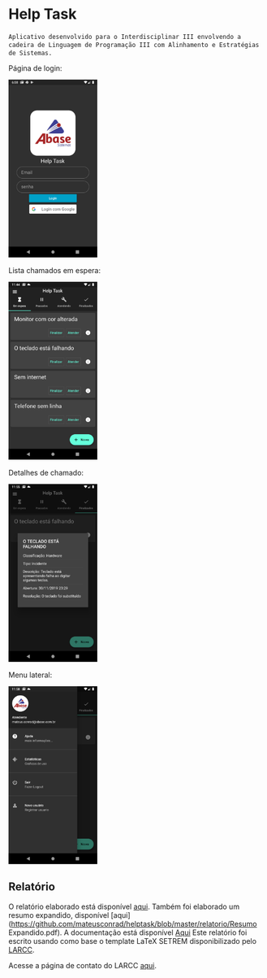 # Help Task
	Aplicativo desenvolvido para o Interdisciplinar III envolvendo a cadeira de Linguagem de Programação III com Alinhamento e Estratégias de Sistemas.


Página de login:

<img src="https://github.com/mateusconrad/helptask/blob/master/relatorio/imagens/screenshots/1_login.png" height=350> 

Lista chamados em espera: <br />

<img src="https://github.com/mateusconrad/helptask/blob/master/relatorio/imagens/screenshots/2_em_espera.png" height=350> 

Detalhes de chamado: <br />

<img src="https://github.com/mateusconrad/helptask/blob/master/relatorio/imagens/screenshots/detalhes.png" height=350> 

Menu lateral: <br />

<img src="https://github.com/mateusconrad/helptask/blob/master/relatorio/imagens/screenshots/6_drawer.png" height=350> 


## Relatório

O relatório elaborado está disponível [aqui](https://github.com/mateusconrad/helptask/blob/master/relatorio/Relatório.pdf).
Também foi elaborado um resumo expandido, disponível [aqui](https://github.com/mateusconrad/helptask/blob/master/relatorio/Resumo Expandido.pdf).
A documentação está disponível [Aqui](https://github.com/mateusconrad/helptask/blob/master/relatorio/DocumentaçãoHelpTask.pdf)
Este relatório foi escrito usando como base o template LaTeX SETREM disponibilizado pelo [LARCC](http://larcc.setrem.com.br/).

Acesse a página de contato do LARCC [aqui](http://larcc.setrem.com.br/en/contact/).


